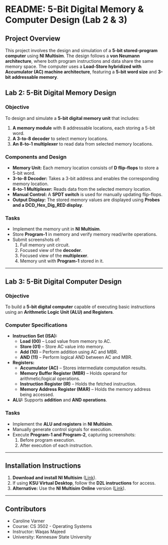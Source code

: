 # README: 5-Bit Digital Memory & Computer Design (Lab 2 & 3)

## **Project Overview**  
This project involves the design and simulation of a **5-bit stored-program computer** using **NI Multisim**. The design follows a **von Neumann architecture**, where both program instructions and data share the same memory space. The computer uses a **Load-Store hybridized with Accumulator (AC) machine architecture**, featuring a **5-bit word size** and **3-bit addressable memory**.

## **Lab 2: 5-Bit Digital Memory Design**  
### **Objective**  
To design and simulate a **5-bit digital memory unit** that includes:  
1. **A memory module** with 8 addressable locations, each storing a 5-bit word.  
2. **A 3-to-8 decoder** to select memory locations.  
3. **An 8-to-1 multiplexer** to read data from selected memory locations.  

### **Components and Design**  
- **Memory Unit:** Each memory location consists of **D flip-flops** to store a 5-bit word.  
- **3-to-8 Decoder:** Takes a 3-bit address and enables the corresponding memory location.  
- **8-to-1 Multiplexer:** Reads data from the selected memory location.  
- **Manual Control:** A **SPDT switch** is used for manually updating flip-flops.  
- **Output Display:** The stored memory values are displayed using **Probes and a DCD_Hex_Dig_RED display**.

### **Tasks**  
- Implement the memory unit in **NI Multisim**.  
- Store **Program-1** in memory and verify memory read/write operations.  
- Submit screenshots of:  
  1. Full memory unit circuit.  
  2. Focused view of the **decoder**.  
  3. Focused view of the **multiplexer**.  
  4. Memory unit with **Program-1** stored in it.  

---

## **Lab 3: 5-Bit Digital Computer Design**  
### **Objective**  
To build a **5-bit digital computer** capable of executing basic instructions using an **Arithmetic Logic Unit (ALU) and Registers**.  

### **Computer Specifications**  
- **Instruction Set (ISA):**  
  - **Load (00)** – Load value from memory to AC.  
  - **Store (01)** – Store AC value into memory.  
  - **Add (10)** – Perform addition using AC and MBR.  
  - **AND (11)** – Perform logical AND between AC and MBR.  
- **Registers:**  
  - **Accumulator (AC)** – Stores intermediate computation results.  
  - **Memory Buffer Register (MBR)** – Holds operand for arithmetic/logical operations.  
  - **Instruction Register (IR)** – Holds the fetched instruction.  
  - **Memory Address Register (MAR)** – Holds the memory address being accessed.  
- **ALU:** Supports **addition** and **AND operations**.  

### **Tasks**  
- Implement the **ALU and registers** in **NI Multisim**.  
- Manually generate control signals for execution.  
- Execute **Program-1 and Program-2**, capturing screenshots:  
  1. Before program execution.  
  2. After execution of each instruction.  

---

## **Installation Instructions**  
1. **Download and install NI Multisim** ([Link](https://www.ni.com/en/support/downloads/software-products/download.multisim.html)).  
2. If using **KSU Virtual Desktop**, follow the **D2L instructions** for access.  
3. **Alternative:** Use the **NI Multisim Online** version ([Link](https://www.multisim.com)).  

---

## **Contributors**  
- Caroline Varner
- Course: CS 3502 - Operating Systems
- Instructor: Waqas Majeed
- University: Kennesaw State University
